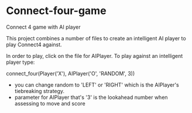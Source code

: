 # Connect-four-game
Connect 4 game  with AI player

This project combines a number of files to create an intelligent AI player to play Connect4 against.


In order to play, click on the file for AIPlayer. To play against an intelligent player 
type:

connect_four(Player('X'), AIPlayer('O', 'RANDOM', 3))


- you can change random to 'LEFT' or 'RIGHT' which is the AIPlayer's tiebreaking strategy.
- parameter for AIPlayer that's '3' is the lookahead number when assessing to move and score


